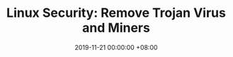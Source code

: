 ---
layout: post
title: "Linux Security: Remove Trojan Virus and Miners"
description: How to find and remove the trojan virus and miners in your linux server.
date: 2019-11-21 00:00:00 +08:00
image: 
categories:
    - code
---